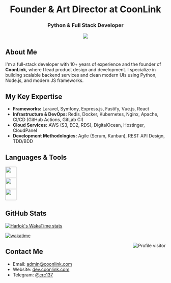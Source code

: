 <h1 align="center">Founder & Art Director at CoonLink</h1>
<h3 align="center">Python & Full Stack Developer</h3> 

<div align="center">
  <a href="https://github.com/coonlink">
    <img src="https://img.shields.io/badge/Founder%20%26%20Director-CoonLink-blueviolet?style=flat-square" />
  </a>
</div>

## About Me

I'm a full-stack developer with 10+ years of experience and the founder of **CoonLink**, where I lead product design and development. I specialize in building scalable backend services and clean modern UIs using Python, Node.js, and modern JS frameworks.

## My Key Expertise

- **Frameworks:** Laravel, Symfony, Express.js, Fastify, Vue.js, React  
- **Infrastructure & DevOps:** Redis, Docker, Kubernetes, Nginx, Apache, CI/CD (GitHub Actions, GitLab CI)  
- **Cloud Services:** AWS (S3, EC2, RDS), DigitalOcean, Hostinger, CloudPanel  
- **Development Methodologies:** Agile (Scrum, Kanban), REST API Design, TDD/BDD  

## Languages & Tools

<div align="left">
  <img src="https://skillicons.dev/icons?i=py,django,fastapi,flask,nodejs,express" height="35" />
</div>
<div align="left">
  <img src="https://skillicons.dev/icons?i=react,tailwind,astro,js,ts,html,css" height="35" />
</div>
<div align="left">
  <img src="https://skillicons.dev/icons?i=mysql,postgresql,aws,vercel,sqlite,docker,mongodb" height="35" />
</div>

## GitHub Stats

[![Harlok's WakaTime stats](https://github-readme-stats.vercel.app/api/wakatime?username=crc137)](https://github.com/anuraghazra/github-readme-stats)

[![wakatime](https://wakatime.com/badge/user/018d7e22-9a95-433a-bf5f-916fa8a41cbf.svg?style=plastic)](https://wakatime.com/@018d7e22-9a95-433a-bf5f-916fa8a41cbf)

<a href="https://komarev.com/ghpvc/?username=crc137">
  <img align="right" src="https://komarev.com/ghpvc/?username=crc137&label=Profile%20views&color=0e75b6&style=plastic" alt="Profile visitor" />
</a>

## Contact Me

- Email: [admin@coonlink.com](mailto:admin@coonlink.com)  
- Website: [dev.coonlink.com](https://dev.coonlink.com/)  
- Telegram: [@crc137](https://t.me/crc137)
